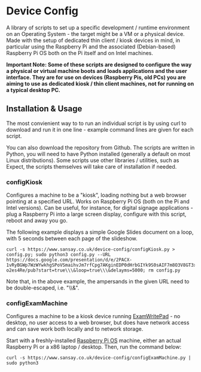 # Device Config
A library of scripts to set up a specific development / runtime environment on an Operating System - the target might be a VM or a physical device. Made with the setup of dedicated thin client / kiosk devices in mind, in particular using the Raspberry Pi and the associated (Debian-based) Raspberry Pi OS both on the Pi itself and on Intel machines.

**Important Note: Some of these scripts are designed to configure the way a physical or virtual machine boots and loads applications and the user interface. They are for use on devices (Raspberry Pis, old PCs) you are aiming to use as dedicated kiosk / thin client machines, not for running on a typical desktop PC.**

## Installation & Usage
The most convienient way to to run an individual script is by using curl to download and run it in one line - example command lines are given for each script.

You can also download the repository from Github. The scripts are written in Python, you will need to have Python installed (generally a default on most Linux distributions). Some scripts use other libraries / utilities, such as Expect, the scripts themselves will take care of installation if needed.

### configKiosk
Configures a machine to be a "kiosk", loading nothing but a web browser pointing at a specified URL. Works on Raspberry Pi OS (both on the Pi and Intel versions). Can be useful, for instance, for digital signage applications - plug a Raspberry Pi into a large screen display, configure with this script, reboot and away you go.

The following example displays a simple Google Slides document on a loop, with 5 seconds between each page of the slideshow.

```
curl -s https://www.sansay.co.uk/device-config/configKiosk.py > config.py; sudo python3 config.py --URL https://docs.google.com/presentation/d/e/2PACX-1vRyBGWp7WzWYwkhgSPoVSmaihvJm7rfCpg7AKginEDP0dHrbGIYk9S0sAIF7m8O3V8GT3x0-o2es4Re/pub?start=true\\\&loop=true\\\&delayms=5000; rm config.py
```

Note that, in the above example, the ampersands in the given URL need to be double-escaped, i.e. "\\\\\&".

### configExamMachine
Configures a machine to be a kiosk device running [ExamWritePad](https://sheldnet.co.uk/examwritepad/) - no desktop, no user access to a web browser, but does have network access and can save work both locally and to network storage.

Start with a freshly-installed [Raspberry Pi OS](https://www.raspberrypi.com/software/) machine, either an actual Raspberry Pi or a x86 laptop / desktop. Then, run the command below:

```
curl -s https://www.sansay.co.uk/device-config/configExamMachine.py | sudo python3
```
